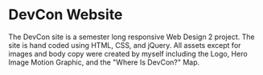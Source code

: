 # DevCon Website

The DevCon site is a semester long responsive Web Design 2 project. The site is hand coded using HTML, CSS, and jQuery. All assets except for images and body copy were created by myself including the Logo, Hero Image Motion Graphic, and the "Where Is DevCon?" Map. 
